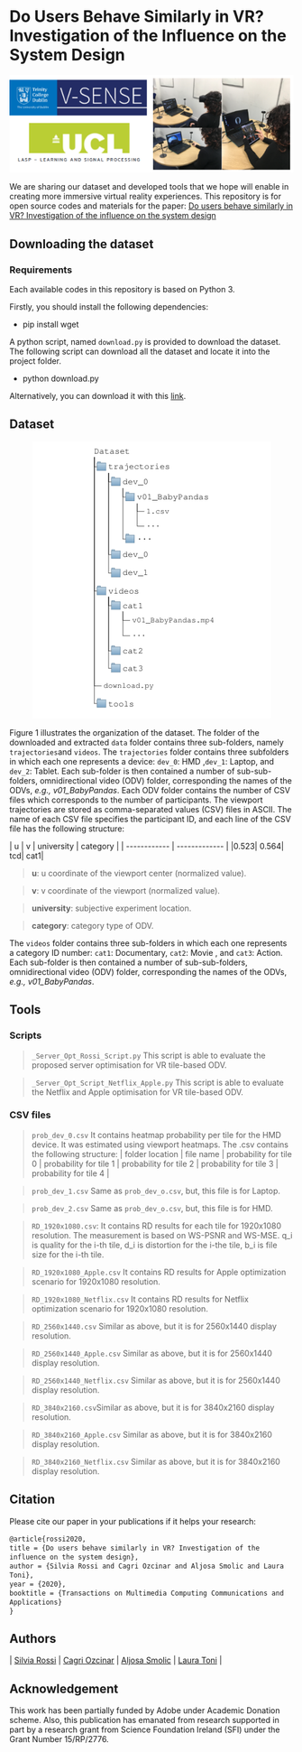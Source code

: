# Do Users Behave Similarly in VR? Investigation of the Influence on the System Design

<p align="center">
  <img src="https://github.com/V-Sense/VR_user_behaviour/blob/master/img/ucl_tcd.png?raw=true"/>
</p>

We are sharing our dataset and developed tools that we hope will enable in creating more immersive virtual reality experiences. This repository is for open source codes and materials for the paper: [Do users behave similarly in VR? Investigation of the influence on the system design](https://v-sense.scss.tcd.ie/research/3dof/vr_user_behaviour_system_design/)

## Downloading the dataset

### Requirements
Each available codes in this repository is based on Python 3.

Firstly, you should install the following dependencies:

* pip install wget

A python script, named `download.py` is provided to download the dataset.
The following script can download all the dataset and locate it into the project folder.

* python download.py

Alternatively, you can download it with this [link](http://v-sense.scss.tcd.ie/Datasets/data_ucl_tcd.zip).

## Dataset

<p align="center">
  <img src="https://github.com/V-Sense/VR_user_behaviour/blob/master/img/organization.png?raw=true" alt="Folder tree composition of the introduced dataset for viewport trajectories of ODVs."/>
</p>

Figure 1 illustrates the organization of the dataset. The folder of the downloaded and extracted `data` folder contains three sub-folders, namely `trajectories`and `videos`.  The `trajectories` folder contains three subfolders in which each one represents a device: `dev_0`: HMD ,`dev_1`: Laptop, and `dev_2`: Tablet. Each sub-folder is then contained a number of sub-sub-folders, omnidirectional video (ODV) folder, corresponding the names of the ODVs, *e.g., v01\_BabyPandas*. Each ODV folder contains the number of CSV files which corresponds to the number of participants.  The viewport trajectories are stored as comma-separated values (CSV) files in ASCII. The name of each CSV file specifies the participant ID, and each line of the CSV file has the following structure:

| u | v | university | category |
| ------------ | ------------- |
|0.523|	0.564| tcd|	cat1|

> **u**: u coordinate of the viewport center (normalized value).

> **v**:  v coordinate of the viewport (normalized value).

> **university**: subjective experiment location.

> **category**: category type of ODV.

The `videos` folder contains three sub-folders in which each one represents a category ID number: `cat1`: Documentary, `cat2`: Movie , and `cat3`: Action.  Each sub-folder is then contained a number of sub-sub-folders, omnidirectional video (ODV) folder, corresponding the names of the ODVs, *e.g., v01\_BabyPandas*. 

## Tools

### Scripts

> ``_Server_Opt_Rossi_Script.py`` This script is able to evaluate the proposed server optimisation for VR tile-based ODV.

> ``_Server_Opt_Script_Netflix_Apple.py`` This script is able to evaluate the Netflix and Apple optimisation for VR tile-based ODV.

### CSV files

> ``prob_dev_0.csv`` It contains heatmap probability per tile for the HMD device. It was estimated using viewport heatmaps. The .csv contains the following structure: | folder location | file name | probability for tile 0 | probability for tile 1 | probability for tile 2 | probability for tile 3 | probability for tile 4 |

> ``prob_dev_1.csv`` Same as ``prob_dev_o.csv``, but, this file is for Laptop.

> ``prob_dev_2.csv`` Same as ``prob_dev_o.csv``, but, this file is for HMD.

> ``RD_1920x1080.csv``: It contains RD results for each tile for 1920x1080 resolution. The measurement is based on WS-PSNR and WS-MSE. q_i is quality for the i-th tile, d_i is distortion for the i-the tile, b_i is file size for the i-th tile.

> ``RD_1920x1080_Apple.csv`` It contains RD results for Apple optimization scenario for 1920x1080 resolution.

> ``RD_1920x1080_Netflix.csv`` It contains RD results for Netflix optimization scenario for 1920x1080 resolution.

> ``RD_2560x1440.csv`` Similar as above, but it is for 2560x1440 display resolution.

> ``RD_2560x1440_Apple.csv`` Similar as above, but it is for 2560x1440 display resolution.

> ``RD_2560x1440_Netflix.csv`` Similar as above, but it is for 2560x1440 display resolution.

> ``RD_3840x2160.csv``Similar as above, but it is for 3840x2160 display resolution.

> ``RD_3840x2160_Apple.csv`` Similar as above, but it is for 3840x2160 display resolution.

> ``RD_3840x2160_Netflix.csv`` Similar as above, but it is for 3840x2160 display resolution.


## Citation 

Please cite our paper in your publications if it helps your research:

```
@article{rossi2020,
title = {Do users behave similarly in VR? Investigation of the influence on the system design},
author = {Silvia Rossi and Cagri Ozcinar and Aljosa Smolic and Laura Toni},
year = {2020},
booktitle = {Transactions on Multimedia Computing Communications and Applications}
}
```

## Authors

| [Silvia Rossi](https://www.ucl.ac.uk/iccs/silvia-rossi) | [Cagri Ozcinar](https://cagriozcinar.netlify.com/) | [Aljosa Smolic](https://v-sense.scss.tcd.ie/?profile=prof-aljosa-smolic) | [Laura Toni](https://www.ucl.ac.uk/iccs/dr-laura-toni) |

## Acknowledgement

This work has been partially funded by Adobe under Academic Donation scheme. Also, this publication has emanated from research supported in part by a research grant from Science Foundation Ireland (SFI) under the Grant Number 15/RP/2776.

